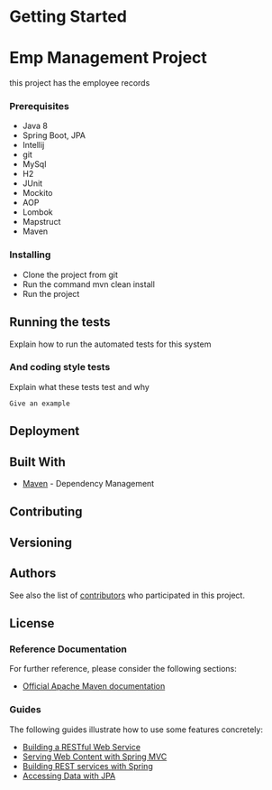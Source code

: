 # Getting Started

# Emp Management Project

this project has the employee records

### Prerequisites

* Java 8
* Spring Boot, JPA
* Intellij
* git 
* MySql
* H2
* JUnit
* Mockito
* AOP
* Lombok
* Mapstruct
* Maven


### Installing

* Clone the project from git 
* Run the command  mvn clean install
* Run the project 

## Running the tests

Explain how to run the automated tests for this system


### And coding style tests

Explain what these tests test and why

```
Give an example
```

## Deployment



## Built With

* [Maven](https://maven.apache.org/) - Dependency Management

## Contributing
 

## Versioning


## Authors
 

See also the list of [contributors](https://github.com/your/project/contributors) who participated in this project.

## License
 

### Reference Documentation
For further reference, please consider the following sections:

* [Official Apache Maven documentation](https://maven.apache.org/guides/index.html)

### Guides
The following guides illustrate how to use some features concretely:

* [Building a RESTful Web Service](https://spring.io/guides/gs/rest-service/)
* [Serving Web Content with Spring MVC](https://spring.io/guides/gs/serving-web-content/)
* [Building REST services with Spring](https://spring.io/guides/tutorials/bookmarks/)
* [Accessing Data with JPA](https://spring.io/guides/gs/accessing-data-jpa/)

